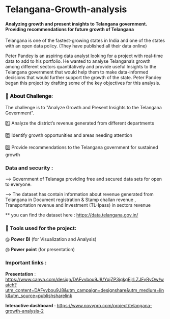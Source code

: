 # Telangana-Growth-analysis
#### Analyzing growth and present insights to Telangana government. Providing recommendations for future growth of Telangana
Telangana is one of the fastest-growing states in India and one of the states with an open data policy. (They have published all their data online)

Peter Pandey is an aspiring data analyst looking for a project with real-time data to add to his portfolio. He wanted to analyse Telangana’s growth among different sectors quantitatively and provide useful Insights to the Telangana government that would help them to make data-informed decisions that would further support the growth of the state.
Peter Pandey began this project by drafting some of the key objectives for this analysis.

### 📝 𝐀𝐛𝐨𝐮𝐭 𝐂𝐡𝐚𝐥𝐥𝐞𝐧𝐠𝐞:
The challenge is to "Analyze Growth and Present Insights to the Telangana Government".

1️⃣ Analyze the district’s revenue generated from different departments 

2️⃣ Identify growth opportunities and areas needing attention

3️⃣ Provide recommendations to the Telangana government for sustained growth

### Data and security :
-->  Government of Telanaga providing free and secured data sets for open to everyone.

--> The dataset has contain information about revenue generated from Telangana in Document registration & Stamp challan revenue , Transportation revenue and Investment (TL-Ipass) in sectors revenue 

** you can find the dataset here : https://data.telangana.gov.in/

### 📌 Tools used for the project:
@ 𝐏𝐨𝐰𝐞𝐫 𝐁𝐈 (for Visualization and Analysis)

@ **Power point** (for presentation)

### Important links :
**Presentation** : https://www.canva.com/design/DAFvvbou9J8/YqjZP3jgkgEjrLZJFyRyOw/watch?utm_content=DAFvvbou9J8&utm_campaign=designshare&utm_medium=link&utm_source=publishsharelink

**Interactive dashboard** : https://www.novypro.com/project/telangana-growth-analysis-2

